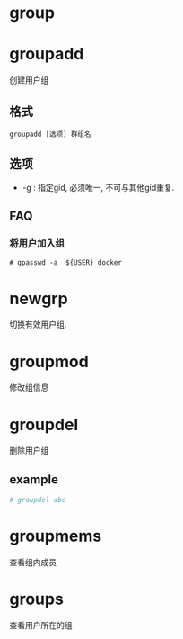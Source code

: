 # group

# groupadd
创建用户组

## 格式
`groupadd [选项] 群组名`

## 选项
- -g : 指定gid, 必须唯一, 不可与其他gid重复.

## FAQ
### 将用户加入组
```
# gpasswd -a  ${USER} docker
```

# newgrp
切换有效用户组.

# groupmod
修改组信息

# groupdel
删除用户组

## example
```bash
# groupdel abc
```

# groupmems
查看组内成员

# groups
查看用户所在的组